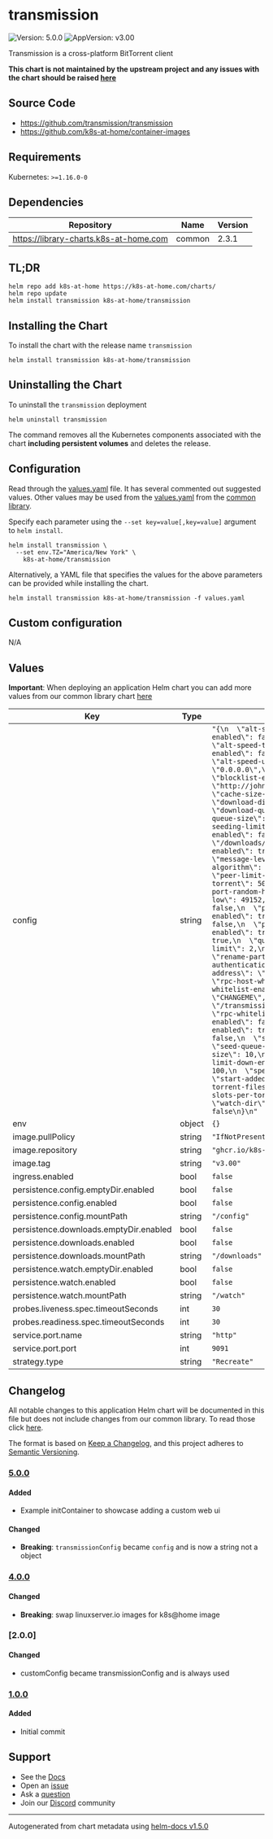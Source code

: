 # transmission

![Version: 5.0.0](https://img.shields.io/badge/Version-5.0.0-informational?style=flat-square) ![AppVersion: v3.00](https://img.shields.io/badge/AppVersion-v3.00-informational?style=flat-square)

Transmission is a cross-platform BitTorrent client

**This chart is not maintained by the upstream project and any issues with the chart should be raised [here](https://github.com/k8s-at-home/charts/issues/new/choose)**

## Source Code

* <https://github.com/transmission/transmission>
* <https://github.com/k8s-at-home/container-images>

## Requirements

Kubernetes: `>=1.16.0-0`

## Dependencies

| Repository | Name | Version |
|------------|------|---------|
| https://library-charts.k8s-at-home.com | common | 2.3.1 |

## TL;DR

```console
helm repo add k8s-at-home https://k8s-at-home.com/charts/
helm repo update
helm install transmission k8s-at-home/transmission
```

## Installing the Chart

To install the chart with the release name `transmission`

```console
helm install transmission k8s-at-home/transmission
```

## Uninstalling the Chart

To uninstall the `transmission` deployment

```console
helm uninstall transmission
```

The command removes all the Kubernetes components associated with the chart **including persistent volumes** and deletes the release.

## Configuration

Read through the [values.yaml](./values.yaml) file. It has several commented out suggested values.
Other values may be used from the [values.yaml](https://github.com/k8s-at-home/library-charts/tree/main/charts/stable/common/values.yaml) from the [common library](https://github.com/k8s-at-home/library-charts/tree/main/charts/stable/common).

Specify each parameter using the `--set key=value[,key=value]` argument to `helm install`.

```console
helm install transmission \
  --set env.TZ="America/New York" \
    k8s-at-home/transmission
```

Alternatively, a YAML file that specifies the values for the above parameters can be provided while installing the chart.

```console
helm install transmission k8s-at-home/transmission -f values.yaml
```

## Custom configuration

N/A

## Values

**Important**: When deploying an application Helm chart you can add more values from our common library chart [here](https://github.com/k8s-at-home/library-charts/tree/main/charts/stable/common)

| Key | Type | Default | Description |
|-----|------|---------|-------------|
| config | string | `"{\n  \"alt-speed-down\": 50,\n  \"alt-speed-enabled\": false,\n  \"alt-speed-time-begin\": 540,\n  \"alt-speed-time-day\": 127,\n  \"alt-speed-time-enabled\": false,\n  \"alt-speed-time-end\": 1020,\n  \"alt-speed-up\": 50,\n  \"bind-address-ipv4\": \"0.0.0.0\",\n  \"bind-address-ipv6\": \"::\",\n  \"blocklist-enabled\": true,\n  \"blocklist-url\": \"http://john.bitsurge.net/public/biglist.p2p.gz\",\n  \"cache-size-mb\": 4,\n  \"dht-enabled\": true,\n  \"download-dir\": \"/downloads/complete\",\n  \"download-queue-enabled\": true,\n  \"download-queue-size\": 5,\n  \"encryption\": 1,\n  \"idle-seeding-limit\": 30,\n  \"idle-seeding-limit-enabled\": false,\n  \"incomplete-dir\": \"/downloads/incomplete\",\n  \"incomplete-dir-enabled\": true,\n  \"lpd-enabled\": false,\n  \"message-level\": 2,\n  \"peer-congestion-algorithm\": \"\",\n  \"peer-id-ttl-hours\": 6,\n  \"peer-limit-global\": 200,\n  \"peer-limit-per-torrent\": 50,\n  \"peer-port\": 51413,\n  \"peer-port-random-high\": 65535,\n  \"peer-port-random-low\": 49152,\n  \"peer-port-random-on-start\": false,\n  \"peer-socket-tos\": \"default\",\n  \"pex-enabled\": true,\n  \"port-forwarding-enabled\": false,\n  \"preallocation\": 1,\n  \"prefetch-enabled\": true,\n  \"queue-stalled-enabled\": true,\n  \"queue-stalled-minutes\": 30,\n  \"ratio-limit\": 2,\n  \"ratio-limit-enabled\": false,\n  \"rename-partial-files\": true,\n  \"rpc-authentication-required\": false,\n  \"rpc-bind-address\": \"0.0.0.0\",\n  \"rpc-enabled\": true,\n  \"rpc-host-whitelist\": \"\",\n  \"rpc-host-whitelist-enabled\": false,\n  \"rpc-password\": \"CHANGEME\",\n  \"rpc-port\": 9091,\n  \"rpc-url\": \"/transmission/\",\n  \"rpc-username\": \"\",\n  \"rpc-whitelist\": \"\",\n  \"rpc-whitelist-enabled\": false,\n  \"scrape-paused-torrents-enabled\": true,\n  \"script-torrent-done-enabled\": false,\n  \"script-torrent-done-filename\": \"\",\n  \"seed-queue-enabled\": false,\n  \"seed-queue-size\": 10,\n  \"speed-limit-down\": 100,\n  \"speed-limit-down-enabled\": false,\n  \"speed-limit-up\": 100,\n  \"speed-limit-up-enabled\": false,\n  \"start-added-torrents\": true,\n  \"trash-original-torrent-files\": false,\n  \"umask\": 2,\n  \"upload-slots-per-torrent\": 14,\n  \"utp-enabled\": true,\n  \"watch-dir\": \"/watch\",\n  \"watch-dir-enabled\": false\n}\n"` |  |
| env | object | `{}` |  |
| image.pullPolicy | string | `"IfNotPresent"` |  |
| image.repository | string | `"ghcr.io/k8s-at-home/transmission"` |  |
| image.tag | string | `"v3.00"` |  |
| ingress.enabled | bool | `false` |  |
| persistence.config.emptyDir.enabled | bool | `false` |  |
| persistence.config.enabled | bool | `false` |  |
| persistence.config.mountPath | string | `"/config"` |  |
| persistence.downloads.emptyDir.enabled | bool | `false` |  |
| persistence.downloads.enabled | bool | `false` |  |
| persistence.downloads.mountPath | string | `"/downloads"` |  |
| persistence.watch.emptyDir.enabled | bool | `false` |  |
| persistence.watch.enabled | bool | `false` |  |
| persistence.watch.mountPath | string | `"/watch"` |  |
| probes.liveness.spec.timeoutSeconds | int | `30` |  |
| probes.readiness.spec.timeoutSeconds | int | `30` |  |
| service.port.name | string | `"http"` |  |
| service.port.port | int | `9091` |  |
| strategy.type | string | `"Recreate"` |  |

## Changelog

All notable changes to this application Helm chart will be documented in this file but does not include changes from our common library. To read those click [here](https://github.com/k8s-at-home/library-charts/tree/main/charts/stable/common#changelog).

The format is based on [Keep a Changelog](https://keepachangelog.com/en/1.0.0/), and this project adheres to [Semantic Versioning](https://semver.org/spec/v2.0.0.html).

### [5.0.0]

#### Added

- Example initContainer to showcase adding a custom web ui

#### Changed

- **Breaking**: `transmissionConfig` became `config` and is now a string not a object

### [4.0.0]

#### Changed

- **Breaking**: swap linuxserver.io images for k8s@home image

### [2.0.0]

#### Changed

- customConfig became transmissionConfig and is always used

### [1.0.0]

#### Added

- Initial commit

[5.0.0]: #5.0.0
[4.0.0]: #4.0.0
[1.0.0]: #1.0.0

## Support

- See the [Docs](https://docs.k8s-at-home.com/our-helm-charts/getting-started/)
- Open an [issue](https://github.com/k8s-at-home/charts/issues/new/choose)
- Ask a [question](https://github.com/k8s-at-home/organization/discussions)
- Join our [Discord](https://discord.gg/sTMX7Vh) community

----------------------------------------------
Autogenerated from chart metadata using [helm-docs v1.5.0](https://github.com/norwoodj/helm-docs/releases/v1.5.0)

